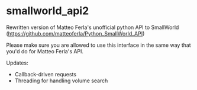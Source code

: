 # smallworld_api2
Rewritten version of Matteo Ferla's unofficial python API to SmallWorld (https://github.com/matteoferla/Python_SmallWorld_API)

Please make sure you are allowed to use this interface in the same way that you'd do for Matteo Ferla's API. 

Updates:
 - Callback-driven requests
 - Threading for handling volume search
